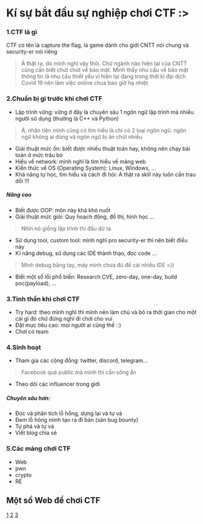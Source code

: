 # Kí sự bắt đầu sự nghiệp chơi CTF :>
### 1.CTF là gì
CTF có tên là capture the flag, là game dành cho giới CNTT nói chung và security-er nói riêng
> À thật ra, do mình nghĩ vậy thôi. Chứ ngành nào hiện tại của CNTT cũng cần biết chút chút về bảo mật. Mình thấy nhu cầu về bảo mật thông tin là nhu cầu thiết yếu vì hiện tại đang trong thời kì đại dịch Covid 19 nên làm việc online chua bao giờ hạ nhiệt
### 2.Chuẩn bị gì trước khi chơi CTF
- Lập trình vững: vững ở đây là chuyên sâu 1 ngôn ngữ lập trình mà nhiều người sử dụng (thường là C++ và Python)
> À, nhân tiện mình cũng có tìm hiểu là chỉ có 2 loại ngôn ngũ: ngôn ngữ không ai dùng và ngôn ngữ bị ăn chửi nhiều
- Giải thuật mức ổn: biết được nhiều thuật toán hay, không nên chạy bài toán ở mức trâu bò 
- Hiểu về network: mình nghĩ là tìm hiểu về mảng web
- Kiến thức về OS (Operating System): Linux, Windows, ... 
- Khả năng tự học, tìm hiểu và cách đi hỏi: À thật ra skill này luôn cần trau dồi !!!
##### Nâng cao 
- Biết được OOP: môn này khá khó nuốt 
- Giải thuật mức giỏi: Quy hoạch động, đồ thị, hình học ... 
> Nhìn nó giống lập trình thi đấu dữ ta
- Sử dụng tool, custom tool: mình nghĩ pro security-er thì nên biết điều này 
- Kĩ năng debug, sử dụng các IDE thành thạo, đọc code ... 
> Mình debug bằng tay, máy mình chưa đủ để cài nhiều IDE =)) 
- Biết một số lỗi phổ biến: Research CVE, zero-day, one-day, build poc(payload), ... 
### 3.Tinh thần khi chơi CTF 
- Try hard: theo mình nghĩ thì mình nên làm chủ và bỏ ra thời gian cho một cái gì đó chứ đừng nghĩ đi chơi cho vui 
- Đặt mục tiêu cao: mọi người ai cũng thế ::) 
- Chơi có team
### 4.Sinh hoạt 
- Tham gia các cộng đồng: twitter, discord, telegram... 
> Facebook quá public mà mình thì cần sống ẩn 
- Theo dõi các influencer trong giới 
##### Chuyên sâu hơn: 
- Đọc và phân tích lỗ hổng, dựng lại và tự vá 
- Đem lỗ hỏng mình tạo ra đi bán (sàn bug bounty)
- Tự phá và tự vá
- Viết blog chia sẻ
### 5.Các mảng chơi CTF 
- Web
- pwn
- crypto
- RE
## Một số Web để chơi CTF 
[1](https://ctftime.org/)
[2](https://cryptohack.org/)
[3](https://picoctf.org/)
